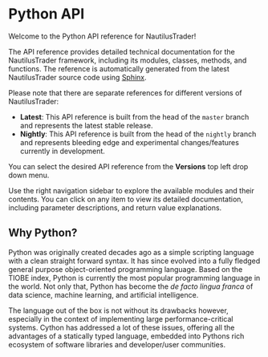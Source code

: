# Python API

Welcome to the Python API reference for NautilusTrader!

The API reference provides detailed technical documentation for the NautilusTrader framework,
including its modules, classes, methods, and functions. The reference is automatically generated
from the latest NautilusTrader source code using [Sphinx](https://www.sphinx-doc.org/en/master/).

Please note that there are separate references for different versions of NautilusTrader:

- **Latest**: This API reference is built from the head of the `master` branch and represents the latest stable release.
- **Nightly**: This API reference is built from the head of the `nightly` branch and represents bleeding edge and experimental changes/features currently in development.

You can select the desired API reference from the **Versions** top left drop down menu.

Use the right navigation sidebar to explore the available modules and their contents.
You can click on any item to view its detailed documentation, including parameter descriptions, and return value explanations.

## Why Python?

Python was originally created decades ago as a simple scripting language with a clean straight
forward syntax. It has since evolved into a fully fledged general purpose object-oriented
programming language. Based on the TIOBE index, Python is currently the most popular programming language in the world.
Not only that, Python has become the _de facto lingua franca_ of data science, machine learning, and artificial intelligence.

The language out of the box is not without its drawbacks however, especially in the context of
implementing large performance-critical systems. Cython has addressed a lot of these issues, offering all the advantages
of a statically typed language, embedded into Pythons rich ecosystem of software libraries and
developer/user communities.
